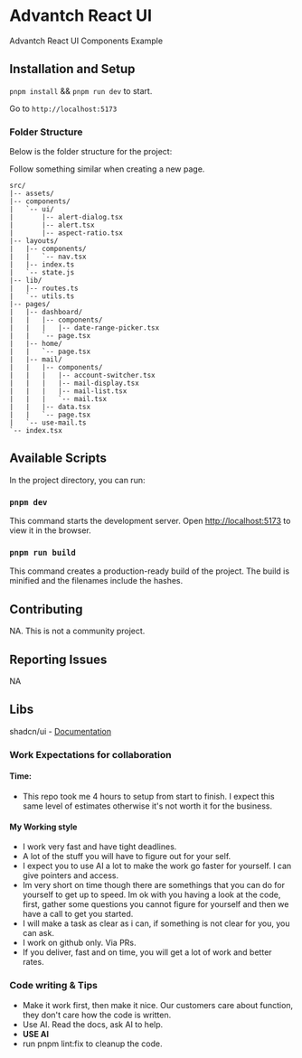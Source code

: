 # Advantch React UI

Advantch React UI Components Example

## Installation and Setup

`pnpm install` && `pnpm run dev` to start.

Go to `http://localhost:5173`

### Folder Structure

Below is the folder structure for the project:

Follow something similar when creating a new page.

```
src/
|-- assets/
|-- components/
|   `-- ui/
|       |-- alert-dialog.tsx
|       |-- alert.tsx
|       |-- aspect-ratio.tsx
|-- layouts/
|   |-- components/
|   |   `-- nav.tsx
|   |-- index.ts
|   `-- state.js
|-- lib/
|   |-- routes.ts
|   `-- utils.ts
|-- pages/
|   |-- dashboard/
|   |   |-- components/
|   |   |   |-- date-range-picker.tsx
|   |   `-- page.tsx
|   |-- home/
|   |   `-- page.tsx
|   |-- mail/
|   |   |-- components/
|   |   |   |-- account-switcher.tsx
|   |   |   |-- mail-display.tsx
|   |   |   |-- mail-list.tsx
|   |   |   `-- mail.tsx
|   |   |-- data.tsx
|   |   `-- page.tsx
|   `-- use-mail.ts
`-- index.tsx
```

## Available Scripts

In the project directory, you can run:

### `pnpm dev`

This command starts the development server. Open [http://localhost:5173](http://localhost:3000) to view it in the browser.

### `pnpm run build`

This command creates a production-ready build of the project. The build is minified and the filenames include the hashes.

## Contributing

NA. This is not a community project.

## Reporting Issues

NA

## Libs

shadcn/ui - [Documentation](https://ui.shadcn.com/docs)

### Work Expectations for collaboration

#### Time:
- This repo took me 4 hours to setup from start to finish. I expect this same level of estimates otherwise it's not worth it for the business.

#### My Working style

* I work very fast and have tight deadlines.
* A lot of the stuff you will have to figure out for your self.
* I expect you to use AI a lot to make the work go faster for yourself. I can give pointers and access.
* Im very short on time though there are somethings that you can do for yourself to get up to speed. Im ok with you having a look at the code, first, gather some questions you cannot figure for yourself and then we have a call to get you started.
* I will make a task as clear as i can, if something is not clear for you, you can ask.
* I work on github only. Via PRs.
* If you deliver, fast and on time, you will get a lot of work and better rates.


### Code writing & Tips

- Make it work first, then make it nice. Our customers care about function, they don't care how the code is written.
- Use AI. Read the docs, ask AI to help. 
- **USE AI**
- run pnpm lint:fix to cleanup the code.